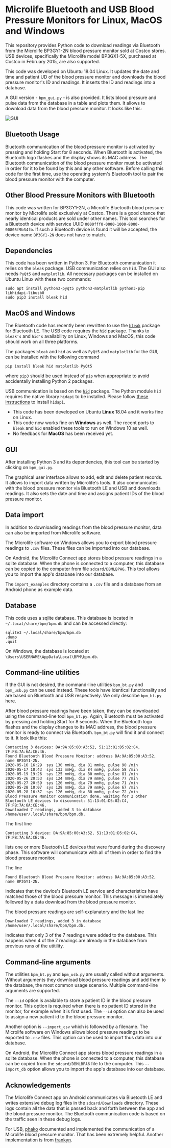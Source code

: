 # Microlife Bluetooth and USB Blood Pressure Monitors for Linux, MacOS and Windows

This repository provides Python code to download readings via Bluetooth from the Microlife BP3GY1-2N blood pressure monitor sold at Costco stores. USB devices, specifically the Microlife model BP3GX1-5X, purchased at Costco in February 2015, are also supported.

This code was developed on Ubuntu 18.04 Linux. It updates the date and time and patient UD of the blood pressure monitor and downloads the blood pressure monitor's ID and readings. It inserts the ID and readings into a database.

A GUI version - `bpm_gui.py` - is also provided. It lists blood pressure and pulse data from the database in a table and plots them. It allows to download data from the blood pressure monitor. It looks like this:

![GUI](/images/gui.png)

## Bluetooth Usage

Bluetooth communication of the blood pressure monitor is activated by pressing and holding Start for 8 seconds. When Bluetooth is activated, the Bluetooth logo flashes and the display shows its MAC address. The Bluetooth communication of the blood pressure monitor must be activated in order for it to be found by this and any other software. Before calling this code for the first time, use the operating system's Bluetooth tool to pair the blood pressure monitor with the computer.

## Other Blood Pressure Monitors with Bluetooth

This code was written for BP3GY1-2N, a Microlife Bluetooth blood pressure monitor by Microlife sold exclusively at Costco. There is a good chance that nearly identical products are sold under other names. This tool searches for a Bluetooth device with service UUID `0000fff0-0000-1000-8000-00805f9b34fb`. If such a Bluetooth device is found it will be accepted, the device name `BP3GY1-2N` does not have to match.

## Dependencies

This code has been written in Python 3. For Bluetooth communication it relies on the `bleak` package. USB communication relies on `hid`. The GUI also needs `PyQt5` and `matplotlib`. All necessary packages can be installed on Ubuntu Linux with these two commands:

```
sudo apt install python3-pyqt5 python3-matplotlib python3-pip libhidapi-libusb0
sudo pip3 install bleak hid
```

## MacOS and Windows

The Bluetooth code has recently been rewritten to use the [`bleak`](https://github.com/hbldh/bleak) package for Bluetooth LE. The USB code requires the `hid` package. Thanks to `bleak's` and `hid's` availability on Linux, Windows and MacOS, this code should work on all three platforms.

The packages `bleak` and `hid` as well as `PyQt5` and `matplotlib` for the GUI, can be installed with the following command
```
pip install bleak hid matplotlib PyQt5
```
where `pip3` should be used instead of `pip` when appropriate to avoid accidentally installing Python 2 packages.

USB communication is based on the [`hid`](https://pypi.org/project/hid/) package. The Python module `hid` requires the native library `hidapi` to be installed. Please follow [these instructions](https://pypi.org/project/hid/) to install `hidapi`.

  * This code has been developed on Ubuntu **Linux** 18.04 and it works fine on Linux.
  * This code now works fine on **Windows** as well. The recent ports to `bleak` and `hid` enabled these tools to run on WIndows 10 as well.
  * No feedback for **MacOS** has been received yet.

## GUI

After installing Python 3 and its dependencies, this tool can be started by clicking on `bpm_gui.py`.

The graphical user interface allows to add, edit and delete patient records. It allows to import data written by Microlife's tools. It also communicates with the blood pressure monitor via Bluetooth LE and USB and downloads readings. It also sets the date and time and assigns patient IDs of the blood pressure monitor.

## Data import

In addition to downloading readings from the blood pressure monitor, data can also be imported from Microlife software.

The Microlife software on Windows allows you to export blood pressure readings to `.csv` files. These files can be imported into our database.

On Android, the Microlife Connect app stores blood pressure readings in a sqlite database. When the phone is connected to a computer, this database can be copied to the computer from file `sdcard/DBMLBPA6`. This tool allows you to import the app's database into our database.

The `import_examples` directory contains a `.csv` file and a database from an Android phone as example data.

## Database

This code uses a sqlite database. This database is located in `~/.local/share/bpm/bpm.db` and can be accessed directly:

```
sqlite3 ~/.local/share/bpm/bpm.db
.dump
.quit
```
On Windows, the database is located at `\Users\USERNAME\AppData\Local\BPM\bpm.db`.

## Command-line utilities

If the GUI is not desired, the command-line utilities `bpm_bt.py` and `bpm_usb.py` can be used instead. These tools have identical functionality and are based on Bluetooth and USB respectively. We only describe `bpm_bt.py` here.

After blood pressure readings have been taken, they can be downloaded using the command-line tool `bpm_bt.py`. Again, Bluetooth must be activated by pressing and holding Start for 8 seconds. When the Bluetooth logo flashes and the display changes to its MAC address, the blood pressure monitor is ready to connect via Bluetooth. `bpm_bt.py` will find it and connect to it. It look like this:
```
Contacting 3 devices: DA:9A:85:00:A3:52, 51:13:01:D5:02:C4, 7F:FB:7A:6A:CE:46.
Found Bluetooth Blood Pressure Monitor: address DA:9A:85:00:A3:52, name BP3GY1-2N.
2020-05-16 16:29  sys 130 mmHg, dia 81 mmHg, pulse 90 /min
2020-05-17 10:43  sys 133 mmHg, dia 84 mmHg, pulse 58 /min
2020-05-19 19:26  sys 125 mmHg, dia 80 mmHg, pulse 81 /min
2020-05-26 20:53  sys 124 mmHg, dia 79 mmHg, pulse 77 /min
2020-05-27 20:59  sys 126 mmHg, dia 79 mmHg, pulse 71 /min
2020-05-28 10:07  sys 128 mmHg, dia 79 mmHg, pulse 67 /min
2020-05-28 16:37  sys 126 mmHg, dia 80 mmHg, pulse 72 /min
Blood Pressure Monitor communication done, waiting for 2 other Bluetooth LE devices to disconnect: 51:13:01:D5:02:C4, 7F:FB:7A:6A:CE:46.
Downloaded 7 readings, added 3 to database /home/user/.local/share/bpm/bpm.db.
```

The first line
```
Contacting 3 device: DA:9A:85:00:A3:52, 51:13:01:D5:02:C4, 7F:FB:7A:6A:CE:46.
```
lists one or more Bluetooth LE devices that were found during the discovery phase. This software will communicate with all of them in order to find the blood pressure monitor.

The line
```
Found Bluetooth Blood Pressure Monitor: address DA:9A:85:00:A3:52, name BP3GY1-2N.
```
indicates that the device's Bluetooth LE service and characteristics have matched those of the blood pressure monitor. This message is immediately followed by a data download from the blood pressure monitor.

The blood pressure readings are self-explanatory and the last line
```
Downloaded 7 readings, added 3 in database /home/user/.local/share/bpm/bpm.db.
```
indicates that only 3 of the 7 readings were added to the database. This happens when 4 of the 7 readings are already in the database from previous runs of the utitility.

## Command-line arguments

The utilities `bpm_bt.py` and `bpm_usb.py` are usually called without arguments. Without arguments they download blood pressure readings and add them to the database, the most common usage scenario. Multiple command-line arguments are supported.

The `--id` option is available to store a patient ID in the blood pressure monitor. This option is required when there is no patient ID stored in the monitor, for example when it is first used. The `--id` option can also be used to assign a new patient id to the blood pressure monitor.

Another option is `--import_csv` which is followed by a filename. The Microlife software on Windows allows blood pressure readings to be exported to `.csv` files. This option can be used to import thus data into our database.

On Android, the Microlife Connect app stores blood pressure readings in a sqlite database. When the phone is connected to a computer, this database can be copied from the `sdcard/DBMLBPA6` file to the computer. This `--import_db` option allows you to import the app's database into our database.

## Acknowledgements 

The Microlife Connect app on Android communicates via Bluetooth LE and writes extensive debug log files in the `sdcard/Downloads` directory. These logs contain all the data that is passed back and forth between the app and the blood pressure monitor. The Bluetooth communication code is based on the traffic seen in these debug logs.

For USB, [phako](https://github.com/phako/BPM) documented and implemented the communication of a Microlife blood pressure monitor. That has been extremely helpful. Another implementation is from [frankyn](https://github.com/frankyn/BPADataDownloader).
